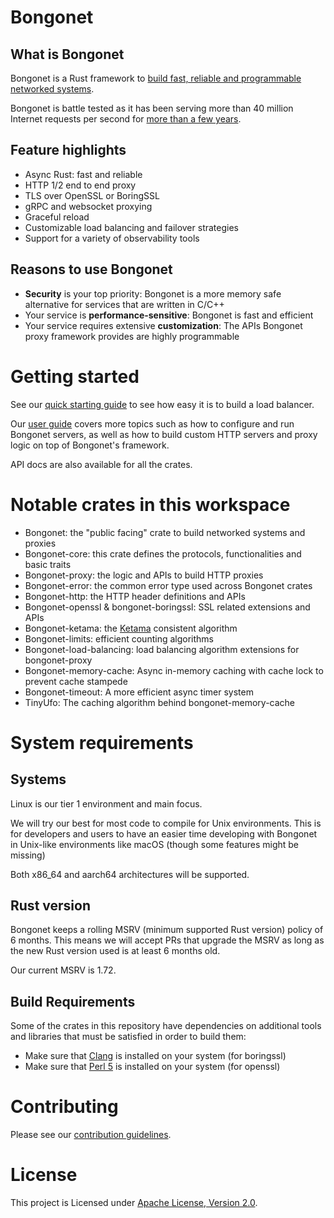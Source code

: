 # Bongonet

## What is Bongonet

Bongonet is a Rust framework to [build fast, reliable and programmable networked systems](https://blog.khulnasoft.com/bongonet-open-source).

Bongonet is battle tested as it has been serving more than 40 million Internet requests per second for [more than a few years](https://blog.khulnasoft.com/how-we-built-bongonet-the-proxy-that-connects-khulnasoft-to-the-internet).

## Feature highlights

- Async Rust: fast and reliable
- HTTP 1/2 end to end proxy
- TLS over OpenSSL or BoringSSL
- gRPC and websocket proxying
- Graceful reload
- Customizable load balancing and failover strategies
- Support for a variety of observability tools

## Reasons to use Bongonet

- **Security** is your top priority: Bongonet is a more memory safe alternative for services that are written in C/C++
- Your service is **performance-sensitive**: Bongonet is fast and efficient
- Your service requires extensive **customization**: The APIs Bongonet proxy framework provides are highly programmable

# Getting started

See our [quick starting guide](./docs/quick_start.md) to see how easy it is to build a load balancer.

Our [user guide](./docs/user_guide/index.md) covers more topics such as how to configure and run Bongonet servers, as well as how to build custom HTTP servers and proxy logic on top of Bongonet's framework.

API docs are also available for all the crates.

# Notable crates in this workspace

- Bongonet: the "public facing" crate to build networked systems and proxies
- Bongonet-core: this crate defines the protocols, functionalities and basic traits
- Bongonet-proxy: the logic and APIs to build HTTP proxies
- Bongonet-error: the common error type used across Bongonet crates
- Bongonet-http: the HTTP header definitions and APIs
- Bongonet-openssl & bongonet-boringssl: SSL related extensions and APIs
- Bongonet-ketama: the [Ketama](https://github.com/RJ/ketama) consistent algorithm
- Bongonet-limits: efficient counting algorithms
- Bongonet-load-balancing: load balancing algorithm extensions for bongonet-proxy
- Bongonet-memory-cache: Async in-memory caching with cache lock to prevent cache stampede
- Bongonet-timeout: A more efficient async timer system
- TinyUfo: The caching algorithm behind bongonet-memory-cache

# System requirements

## Systems

Linux is our tier 1 environment and main focus.

We will try our best for most code to compile for Unix environments. This is for developers and users to have an easier time developing with Bongonet in Unix-like environments like macOS (though some features might be missing)

Both x86_64 and aarch64 architectures will be supported.

## Rust version

Bongonet keeps a rolling MSRV (minimum supported Rust version) policy of 6 months. This means we will accept PRs that upgrade the MSRV as long as the new Rust version used is at least 6 months old.

Our current MSRV is 1.72.

## Build Requirements

Some of the crates in this repository have dependencies on additional tools and
libraries that must be satisfied in order to build them:

- Make sure that [Clang] is installed on your system (for boringssl)
- Make sure that [Perl 5] is installed on your system (for openssl)

[Clang]: https://clang.llvm.org/
[Perl 5]: https://www.perl.org/

# Contributing

Please see our [contribution guidelines](./.github/CONTRIBUTING.md).

# License

This project is Licensed under [Apache License, Version 2.0](./LICENSE).
